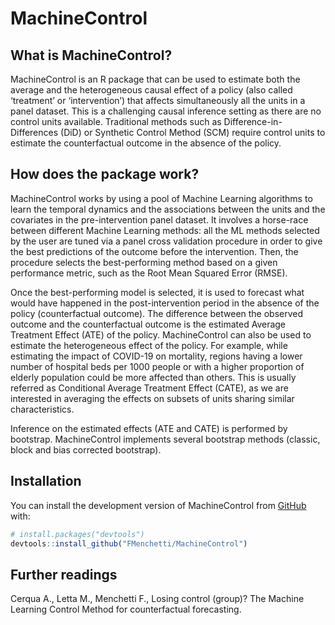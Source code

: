 
<!-- README.md is generated from README.Rmd. Please edit that file -->

# MachineControl

<!-- badges: start -->
<!-- badges: end -->

## What is MachineControl?

MachineControl is an R package that can be used to estimate both the
average and the heterogeneous causal effect of a policy (also called
‘treatment’ or ‘intervention’) that affects simultaneously all the units
in a panel dataset. This is a challenging causal inference setting as
there are no control units available. Traditional methods such as
Difference-in-Differences (DiD) or Synthetic Control Method (SCM)
require control units to estimate the counterfactual outcome in the
absence of the policy.

## How does the package work?

MachineControl works by using a pool of Machine Learning algorithms to
learn the temporal dynamics and the associations between the units and
the covariates in the pre-intervention panel dataset. It involves a
horse-race between different Machine Learning methods: all the ML
methods selected by the user are tuned via a panel cross validation
procedure in order to give the best predictions of the outcome before
the intervention. Then, the procedure selects the best-performing method
based on a given performance metric, such as the Root Mean Squared Error
(RMSE).

Once the best-performing model is selected, it is used to forecast what
would have happened in the post-intervention period in the absence of
the policy (counterfactual outcome). The difference between the observed
outcome and the counterfactual outcome is the estimated Average
Treatment Effect (ATE) of the policy. MachineControl can also be used to
estimate the heterogeneous effect of the policy. For example, while
estimating the impact of COVID-19 on mortality, regions having a lower
number of hospital beds per 1000 people or with a higher proportion of
elderly population could be more affected than others. This is usually
referred as Conditional Average Treatment Effect (CATE), as we are
interested in averaging the effects on subsets of units sharing similar
characteristics.

Inference on the estimated effects (ATE and CATE) is performed by
bootstrap. MachineControl implements several bootstrap methods (classic,
block and bias corrected bootstrap).

## Installation

You can install the development version of MachineControl from
[GitHub](https://github.com/) with:

``` r
# install.packages("devtools")
devtools::install_github("FMenchetti/MachineControl")
```

<!--
## Example
&#10;This is a basic example which shows you how to solve a common problem:
&#10;
```r
library(MachineControl)
#> Loading required package: caret
#> Loading required package: ggplot2
#> Loading required package: lattice
## basic example code
```
-->

## Further readings

Cerqua A., Letta M., Menchetti F., Losing control (group)? The Machine
Learning Control Method for counterfactual forecasting.
